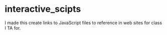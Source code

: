 # interactive_scipts
I made this create links to JavaScript files to reference in web sites for class I TA for.
